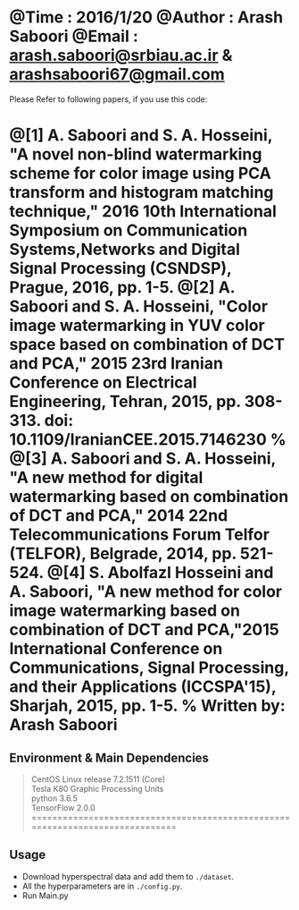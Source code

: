  @Time    : 2016/1/20
 @Author  : Arash Saboori 
 @Email   : arash.saboori@srbiau.ac.ir  &    arashsaboori67@gmail.com
==============================================================================
Please Refer to following papers, if you use this code:

@[1] A. Saboori and S. A. Hosseini, "A novel non-blind watermarking scheme for color image using PCA transform and histogram matching technique," 2016 10th International Symposium on Communication Systems,Networks and Digital Signal Processing (CSNDSP), Prague, 2016, pp. 1-5. 
@[2] A. Saboori and S. A. Hosseini, "Color image watermarking in YUV color space based on combination of DCT and PCA," 2015 23rd Iranian Conference on Electrical Engineering, Tehran, 2015, pp. 308-313. doi: 10.1109/IranianCEE.2015.7146230  % 
@[3] A. Saboori and S. A. Hosseini, "A new method for digital watermarking based on combination of DCT and PCA," 2014 22nd Telecommunications Forum Telfor (TELFOR), Belgrade, 2014, pp. 521-524. 
@[4] S. Abolfazl Hosseini and A. Saboori, "A new method for color image watermarking based on combination of DCT and PCA,"2015 International Conference on Communications, Signal Processing, and their Applications (ICCSPA'15), Sharjah, 2015, pp. 1-5.  % Written by: Arash Saboori  
==============================================================================
##  Environment & Main Dependencies

>CentOS Linux release 7.2.1511 (Core)<br>
>Tesla K80 Graphic Processing Units<br>
>python 3.6.5<br>
>TensorFlow 2.0.0
==============================================================================
##  Usage

* Download hyperspectral data and add them to `./dataset`.<br>
* All the hyperparameters are in `./config.py`.<br>
* Run Main.py







